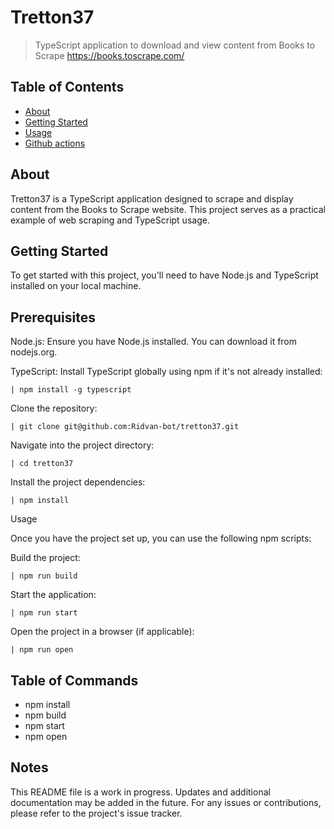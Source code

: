 # Tretton37

> TypeScript application to download and view content from Books to Scrape https://books.toscrape.com/

## Table of Contents
+ [About](#about)
+ [Getting Started](#getting_started)
+ [Usage](#usage)
+ [Github actions](./docs/actions.md)

## About <a name = "about"></a>

Tretton37 is a TypeScript application designed to scrape and display content from the Books to Scrape website. This project serves as a practical example of web scraping and TypeScript usage.

## Getting Started <a name = "getting_started"></a>

To get started with this project, you'll need to have Node.js and TypeScript installed on your local machine.

## Prerequisites
Node.js: Ensure you have Node.js installed. You can download it from nodejs.org.

TypeScript: Install TypeScript globally using npm if it's not already installed:

```
| npm install -g typescript
```

Clone the repository:

```
| git clone git@github.com:Ridvan-bot/tretton37.git
```
Navigate into the project directory:

```
| cd tretton37
```

Install the project dependencies:

```
| npm install
```

Usage <a name="usage"></a>

Once you have the project set up, you can use the following npm scripts:

Build the project:

```
| npm run build
```

Start the application:
```
| npm run start

```


Open the project in a browser (if applicable):
```
| npm run open

```

## Table of Commands
+ npm install
+ npm build
+ npm start
+ npm open

## Notes

This README file is a work in progress. Updates and additional documentation may be added in the future.
For any issues or contributions, please refer to the project's issue tracker.